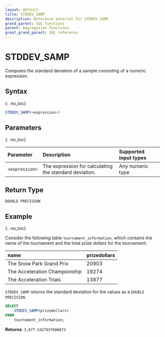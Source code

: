 ```yaml
---
layout: default
title: STDDEV_SAMP
description: Reference material for STDDEV_SAMP
grand_parent: SQL functions
parent: Aggregation functions
great_grand_parent: SQL reference
---
```


# STDDEV\_SAMP

Computes the standard deviation of a sample consisting of a numeric expression.

## Syntax
{: .no_toc}

```sql
STDDEV_SAMP(<expression>)
```
## Parameters 
{: .no_toc}

| Parameter | Description               | Supported input types |
| :--------- | :----------------------------------- | :--------|
| `<expression>`  | The expression for calculating the standard deviation. | Any numeric type | 

## Return Type
`DOUBLE PRECISION`

## Example
{: .no_toc}

Consider the following table `tournament_information`, which contains the name of the tournament and the total prize dollars for the tournament: 

| name | prizedollars | 
|:-------| :--------|
| The Snow Park Grand Prix | 20903	| 
| The Acceleration Championship | 19274	|
The Acceleration Trials | 13877 | 


`STDDEV_SAMP` returns the standard deviation for the values as a `DOUBLE PRECISION`.

```sql
SELECT
	STDDEV_SAMP(prizedollars)
FROM
	tournament_information;
```

**Returns**: `3,677.5427937686873`
